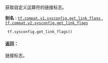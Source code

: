 获取自定义运算符的链接标志。

**别名** : [ `tf.compat.v1.sysconfig.get_link_flags` ](/api_docs/python/tf/sysconfig/get_link_flags), [ `tf.compat.v2.sysconfig.get_link_flags` ](/api_docs/python/tf/sysconfig/get_link_flags)

```
 tf.sysconfig.get_link_flags() 
```

#### 返回：
链接标志。

